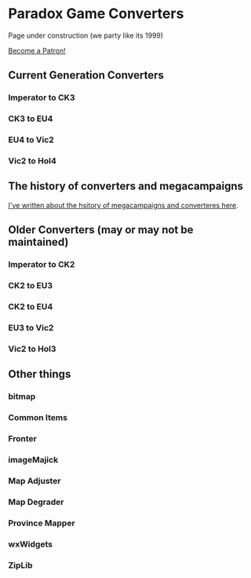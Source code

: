 # Paradox Game Converters
Page under construction (we party like its 1999)

<a href="https://www.patreon.com/bePatron?u=13324472" data-patreon-widget-type="become-patron-button">Become a Patron!</a>

## Current Generation Converters

### Imperator to CK3
### CK3 to EU4  
### EU4 to Vic2  
### Vic2 to HoI4  

## The history of converters and megacampaigns
[I've written about the hsitory of megacampaigns and converteres here](history.md).

## Older Converters (may or may not be maintained)
### Imperator to CK2
### CK2 to EU3
### CK2 to EU4
### EU3 to Vic2
### Vic2 to HoI3

## Other things
### bitmap
### Common Items
### Fronter
### imageMajick
### Map Adjuster
### Map Degrader
### Province Mapper
### wxWidgets
### ZipLib
